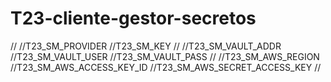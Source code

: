 # T23-cliente-gestor-secretos

//
//T23_SM_PROVIDER
//T23_SM_KEY
//
//T23_SM_VAULT_ADDR
//T23_SM_VAULT_USER
//T23_SM_VAULT_PASS
//
//T23_SM_AWS_REGION
//T23_SM_AWS_ACCESS_KEY_ID
//T23_SM_AWS_SECRET_ACCESS_KEY
//

